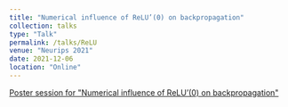 ```yaml
---
title: "Numerical influence of ReLU’(0) on backpropagation"
collection: talks
type: "Talk"
permalink: /talks/ReLU
venue: "Neurips 2021"
date: 2021-12-06
location: "Online"
---
```


[Poster session for "Numerical influence of ReLU’(0) on backpropagation"](https://slideslive.com/38967826/numerical-influence-of-relu0-on-backpropagation?ref=recommended)
